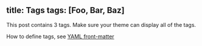title: Tags
tags: [Foo, Bar, Baz]
---

This post contains 3 tags. Make sure your theme can display all of the tags.

How to define tags, see [YAML front-matter](http://jekyllrb.com/docs/frontmatter/)
